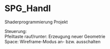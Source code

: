 # SPG_Handl  
Shaderprogrammierung Projekt  
  
Steuerung:  
Pfeiltaste rauf/runter: Erzeugung neuer Geometrie  
Space: Wireframe-Modus an- bzw. ausschalten  